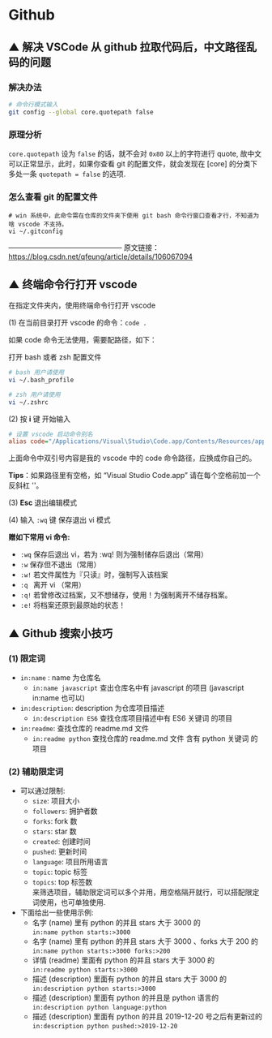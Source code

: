 

# Github



## ▲ 解决 VSCode 从 github 拉取代码后，中文路径乱码的问题

### 解决办法

```bash
# 命令行模式输入
git config --global core.quotepath false
```

### 原理分析
`core.quotepath` 设为 `false` 的话，就不会对 `0x80` 以上的字符进行 quote, 故中文可以正常显示，此时，如果你查看 git 的配置文件，就会发现在 [core] 的分类下多处一条 `quotepath = false` 的选项.

### 怎么查看 git 的配置文件
```
# win 系统中，此命令需在仓库的文件夹下使用 git bash 命令行窗口查看才行，不知道为啥 vscode 不支持。
vi ~/.gitconfig
```

————————————————
原文链接：https://blog.csdn.net/qfeung/article/details/106067094





## ▲ 终端命令行打开 vscode

在指定文件夹内，使用终端命令行打开 vscode

(1) 在当前目录打开 vscode 的命令：`code .`

如果 code 命令无法使用，需要配路径，如下：

打开 bash 或者 zsh 配置文件

```bash
# bash 用户请使用
vi ~/.bash_profile 

# zsh 用户请使用
vi ~/.zshrc
```

(2) 按 **i** 键 开始输入

```ini
# 设置 vscode 启动命令别名
alias code="/Applications/Visual\Studio\Code.app/Contents/Resources/app/bin/code"
```

上面命令中双引号内容是我的 vscode 中的 code 命令路径，应换成你自己的。

**Tips**：如果路径里有空格，如 “Visual Studio Code.app” 请在每个空格前加一个反斜杠 '\'。

(3) **Esc** 退出编辑模式

(4)  输入 `:wq` 键 保存退出 vi 模式


**赠如下常用 vi 命令:**

- `:wq`  保存后退出 vi，若为 :wq! 则为强制储存后退出（常用）
- `:w`  保存但不退出（常用）
- `:w!`  若文件属性为『只读』时，强制写入该档案 
- `:q `  离开 vi （常用）
- `:q!`  若曾修改过档案，又不想储存，使用！为强制离开不储存档案。
- `:e!`  将档案还原到最原始的状态！






##  ▲ Github 搜索小技巧

### (1) 限定词

- `in:name` : name 为仓库名
    + `in:name javascript` 查出仓库名中有 javascript 的项目 
      (javascript in:name 也可以)
- `in:description`: description 为仓库项目描述
    + `in:description ES6` 查找仓库项目描述中有 ES6 关键词 的项目
- `in:readme`: 查找仓库的 readme.md 文件
    + `in:readme python` 查找仓库的 readme.md 文件 含有 python 关键词 的项目

### (2) 辅助限定词

- 可以通过限制: 
    + `size`: 项目大小
    + `followers`: 拥护者数
    + `forks`: fork 数
    + `stars`: star 数
    + `created`: 创建时间
    + `pushed`: 更新时间
    + `language`: 项目所用语言
    + `topic`: topic 标签
    + `topics`: top 标签数  
  来筛选项目，辅助限定词可以多个并用，用空格隔开就行，可以搭配限定词使用，也可单独使用.
- 下面给出一些使用示例: 
    + 名字 (name) 里有 python 的并且 stars 大于 3000 的  
      `in:name python starts:>3000`
    + 名字 (name) 里有 python 的并且 stars 大于 3000 、forks 大于 200 的  
      `in:name python starts:>3000 forks:>200`
    + 详情 (readme) 里面有 python 的并且 stars 大于 3000 的  
      `in:readme python starts:>3000`
    + 描述 (description) 里面有 python 的并且 stars 大于 3000 的  
      `in:description python starts:>3000`
    + 描述 (description) 里面有 python 的并且是 python 语言的  
      `in:description python language:python`
    + 描述 (description) 里面有 python 的并且 2019-12-20 号之后有更新过的  
      `in:description python pushed:>2019-12-20`
